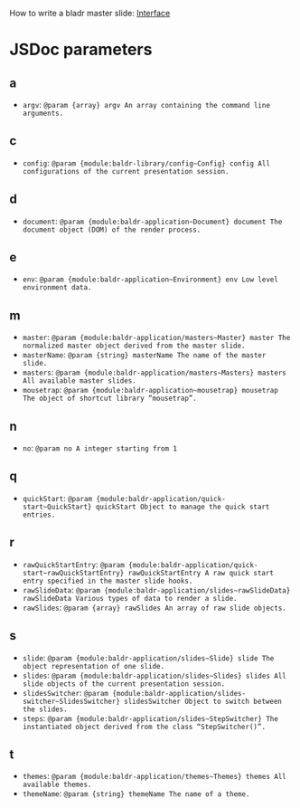 How to write a bladr master slide: [Interface](module-baldr-application_masters-Master.html)

# JSDoc parameters

## a

* `argv`: `@param {array} argv An array containing the command line arguments.`

## c

* `config`: `@param {module:baldr-library/config~Config} config All configurations of the current presentation session.`

## d

* `document`: `@param {module:baldr-application~Document} document The document object (DOM) of the render process.`

## e

* `env`: `@param {module:baldr-application~Environment} env Low level environment data.`

## m

* `master`: `@param {module:baldr-application/masters~Master} master The normalized master object derived from the master slide.`
* `masterName`: `@param {string} masterName The name of the master slide.`
* `masters`: `@param {module:baldr-application/masters~Masters} masters All available master slides.`
* `mousetrap`: `@param {module:baldr-application~mousetrap} mousetrap The object of shortcut library “mousetrap”.`

## n

* `no`: `@param no A integer starting from 1`

## q

* `quickStart`: `@param {module:baldr-application/quick-start~QuickStart} quickStart Object to manage the quick start entries.`

## r

* `rawQuickStartEntry`: `@param {module:baldr-application/quick-start~rawQuickStartEntry} rawQuickStartEntry A raw quick start entry specified in the master slide hooks.`
* `rawSlideData`: `@param {module:baldr-application/slides~rawSlideData} rawSlideData Various types of data to render a slide.`
* `rawSlides`: `@param {array} rawSlides An array of raw slide objects.`

## s

* `slide`: `@param {module:baldr-application/slides~Slide} slide The object representation of one slide.`
* `slides`: `@param {module:baldr-application/slides~Slides} slides All slide objects of the current presentation session.`
* `slidesSwitcher`: `@param {module:baldr-application/slides-switcher~SlidesSwitcher} slidesSwitcher Object to switch between the slides.`
* `steps`: `@param {module:baldr-application/slides~StepSwitcher} The instantiated object derived from the class “StepSwitcher()”.`

## t

* `themes`: `@param {module:baldr-application/themes~Themes} themes All available themes.`
* `themeName`: `@param {string} themeName The name of a theme.`
